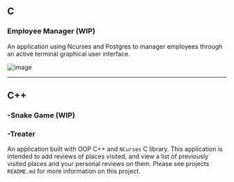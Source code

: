 ## C
### Employee Manager (WIP)
An application using Ncurses and Postgres to manager employees through an active terminal graphical user interface.

![image](https://user-images.githubusercontent.com/30413161/89721564-ad163880-d9a4-11ea-892f-796557065df6.png)

----

## C++
### -Snake Game (WIP)

### -Treater
An application built with OOP C++ and `NCurses` C library. This application is intended to add reviews of places visited, and view a list of previously visited places and your personal reviews on them. Please see projects `README.md` for more information on this project.
